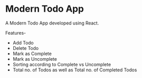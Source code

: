 # Modern Todo App
A Modern Todo App developed using React.

Features-
* Add Todo
* Delete Todo
* Mark as Complete
* Mark as Uncomplete
* Sorting according to Complete vs Uncomplete
* Total no. of Todos as well as Total no. of Completed Todos
